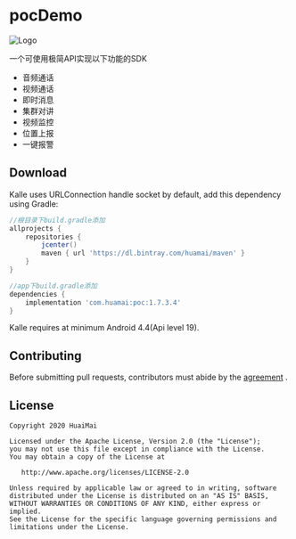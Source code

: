 # pocDemo

![Logo](https://s.beta.gtimg.com/rdmimg/exp/image2/2018/06/08/_27617a9f-5695-4cd8-ac5a-a05fe10f7525.png)

一个可使用极简API实现以下功能的SDK

  - 音频通话
  - 视频通话
  - 即时消息
  - 集群对讲
  - 视频监控
  - 位置上报
  - 一键报警

## Download

Kalle uses URLConnection handle socket by default, add this dependency using Gradle:

```groovy
//根目录下build.gradle添加
allprojects {
    repositories {
        jcenter()
        maven { url 'https://dl.bintray.com/huamai/maven' }
    }
}

//app下build.gradle添加
dependencies {
    implementation 'com.huamai:poc:1.7.3.4'
}
```

Kalle requires at minimum Android 4.4(Api level 19).

## Contributing

Before submitting pull requests, contributors must abide by the [agreement](CONTRIBUTING.md) .

## License

```text
Copyright 2020 HuaiMai

Licensed under the Apache License, Version 2.0 (the "License");
you may not use this file except in compliance with the License.
You may obtain a copy of the License at

   http://www.apache.org/licenses/LICENSE-2.0

Unless required by applicable law or agreed to in writing, software
distributed under the License is distributed on an "AS IS" BASIS,
WITHOUT WARRANTIES OR CONDITIONS OF ANY KIND, either express or implied.
See the License for the specific language governing permissions and
limitations under the License.
```
